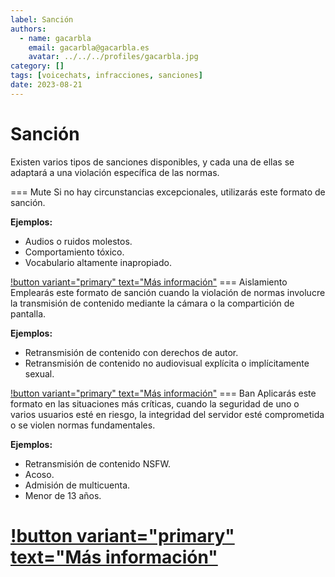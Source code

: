 ```yaml
---
label: Sanción
authors:
  - name: gacarbla
    email: gacarbla@gacarbla.es
    avatar: ../../../profiles/gacarbla.jpg
category: []
tags: [voicechats, infracciones, sanciones]
date: 2023-08-21
---
```

# Sanción
Existen varios tipos de sanciones disponibles, y cada una de ellas se adaptará a una violación específica de las normas.

=== Mute
Si no hay circunstancias excepcionales, utilizarás este formato de sanción.

**Ejemplos:**
- Audios o ruidos molestos.
- Comportamiento tóxico.
- Vocabulario altamente inapropiado.

[!button variant="primary" text="Más información"](./mute/mute.md)
=== Aislamiento
Emplearás este formato de sanción cuando la violación de normas involucre la transmisión de contenido mediante la cámara o la compartición de pantalla.

**Ejemplos:**
- Retransmisión de contenido con derechos de autor.
- Retransmisión de contenido no audiovisual explícita o implícitamente sexual.

[!button variant="primary" text="Más información"](./aislamiento/aislamiento.md)
=== Ban
Aplicarás este formato en las situaciones más críticas, cuando la seguridad de uno o varios usuarios esté en riesgo, la integridad del servidor esté comprometida o se violen normas fundamentales.

**Ejemplos:**
- Retransmisión de contenido NSFW.
- Acoso.
- Admisión de multicuenta.
- Menor de 13 años.

[!button variant="primary" text="Más información"](./ban/ban.md)
===